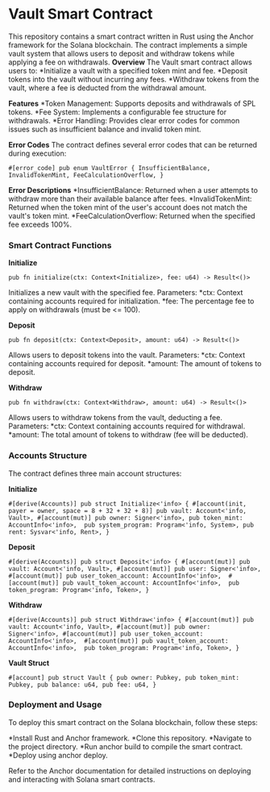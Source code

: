 # **Vault Smart Contract**
This repository contains a smart contract written in Rust using the Anchor framework for the Solana blockchain. The contract implements a simple vault system that allows users to deposit and withdraw tokens while applying a fee on withdrawals.
**Overview**
The Vault smart contract allows users to:
*Initialize a vault with a specified token mint and fee.
*Deposit tokens into the vault without incurring any fees.
*Withdraw tokens from the vault, where a fee is deducted from the withdrawal amount.

**Features**
*Token Management: Supports deposits and withdrawals of SPL tokens.
*Fee System: Implements a configurable fee structure for withdrawals.
*Error Handling: Provides clear error codes for common issues such as insufficient balance and invalid token mint.

**Error Codes**
The contract defines several error codes that can be returned during execution:

`#[error_code]
pub enum VaultError {
    InsufficientBalance,
    InvalidTokenMint,
    FeeCalculationOverflow,
}`

**Error Descriptions**
*InsufficientBalance: Returned when a user attempts to withdraw more than their available balance after fees.
*InvalidTokenMint: Returned when the token mint of the user's account does not match the vault's token mint.
*FeeCalculationOverflow: Returned when the specified fee exceeds 100%.

### Smart Contract Functions

**Initialize**

`pub fn initialize(ctx: Context<Initialize>, fee: u64) -> Result<()>`

Initializes a new vault with the specified fee.
Parameters:
*ctx: Context containing accounts required for initialization.
*fee: The percentage fee to apply on withdrawals (must be <= 100).

**Deposit**

`pub fn deposit(ctx: Context<Deposit>, amount: u64) -> Result<()>`

Allows users to deposit tokens into the vault.
Parameters:
*ctx: Context containing accounts required for deposit.
*amount: The amount of tokens to deposit.

**Withdraw**

`pub fn withdraw(ctx: Context<Withdraw>, amount: u64) -> Result<()>`

Allows users to withdraw tokens from the vault, deducting a fee.
Parameters:
*ctx: Context containing accounts required for withdrawal.
*amount: The total amount of tokens to withdraw (fee will be deducted).

### Accounts Structure
The contract defines three main account structures:

**Initialize**

`#[derive(Accounts)]
pub struct Initialize<'info> {
    #[account(init, payer = owner, space = 8 + 32 + 32 + 8)]
    pub vault: Account<'info, Vault>,
    #[account(mut)]
    pub owner: Signer<'info>,
    pub token_mint: AccountInfo<'info>, 
    pub system_program: Program<'info, System>,
    pub rent: Sysvar<'info, Rent>,
}`

**Deposit**

`#[derive(Accounts)]
pub struct Deposit<'info> {
    #[account(mut)]
    pub vault: Account<'info, Vault>,
    #[account(mut)]
    pub user: Signer<'info>,
    #[account(mut)]
    pub user_token_account: AccountInfo<'info>, 
    #[account(mut)]
    pub vault_token_account: AccountInfo<'info>, 
    pub token_program: Program<'info, Token>,
}`

**Withdraw**

`#[derive(Accounts)]
pub struct Withdraw<'info> {
    #[account(mut)]
    pub vault: Account<'info, Vault>,
    #[account(mut)]
    pub owner: Signer<'info>,
    #[account(mut)]
    pub user_token_account: AccountInfo<'info>, 
    #[account(mut)]
    pub vault_token_account: AccountInfo<'info>, 
    pub token_program: Program<'info, Token>,
}`

**Vault Struct**

`#[account]
pub struct Vault {
    pub owner: Pubkey,
    pub token_mint: Pubkey,
    pub balance: u64,
    pub fee: u64,
}`

### Deployment and Usage
To deploy this smart contract on the Solana blockchain, follow these steps:

*Install Rust and Anchor framework.
*Clone this repository.
*Navigate to the project directory.
*Run anchor build to compile the smart contract.
*Deploy using anchor deploy.

Refer to the Anchor documentation for detailed instructions on deploying and interacting with Solana smart contracts.
